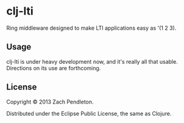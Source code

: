 # clj-lti

Ring middleware designed to make LTI applications easy as '(1 2 3).

## Usage

clj-lti is under heavy development now, and it's really all that
usable. Directions on its use are forthcoming.

## License

Copyright © 2013 Zach Pendleton.

Distributed under the Eclipse Public License, the same as Clojure.
